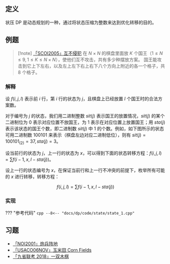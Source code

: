 ## 定义

状压 DP 是动态规划的一种，通过将状态压缩为整数来达到优化转移的目的。

## 例题

>[!note] [「SCOI2005」互不侵犯](https://loj.ac/problem/2153)
>在 $N\times N$ 的棋盘里面放 $K$ 个国王（$1 \leq N \leq 9, 1 \leq K \leq N \times N$），使他们互不攻击，共有多少种摆放方案。
>国王能攻击到它上下左右，以及左上左下右上右下八个方向上附近的各一个格子，共 $8$ 个格子。

### 解释

设 $f(i,j,l)$ 表示前 $i$ 行，第 $i$ 行的状态为 $j$，且棋盘上已经放置 $l$ 个国王时的合法方案数。

对于编号为 $j$ 的状态，我们用二进制整数 $sit(j)$ 表示国王的放置情况，$sit(j)$ 的某个二进制位为 $0$ 表示对应位置不放国王，为 $1$ 表示在对应位置上放置国王；用 $sta(j)$ 表示该状态的国王个数，即二进制数 $sit(j)$ 中 $1$ 的个数。例如，如下图所示的状态可用二进制数 $100101$ 来表示（棋盘左边对应二进制低位），则有 $sit(j)=100101_{(2)}=37, sta(j)=3$。



设当前行的状态为 $j$，上一行的状态为 $x$，可以得到下面的状态转移方程：$f(i,j,l) = \sum f(i-1,x,l-sta(j))$。

设上一行的状态编号为 $x$，在保证当前行和上一行不冲突的前提下，枚举所有可能的 $x$ 进行转移，转移方程：

$$
f(i,j,l) = \sum f(i-1,x,l-sta(j))
$$

### 实现

??? "参考代码"
    ```cpp
    --8<-- "docs/dp/code/state/state_1.cpp"
    ```

## 习题

-   [「NOI2001」炮兵阵地](https://loj.ac/problem/10173)
-   [「USACO06NOV」玉米田 Corn Fields](https://www.luogu.com.cn/problem/P1879)
-   [「九省联考 2018」一双木棋](https://loj.ac/problem/2471)
